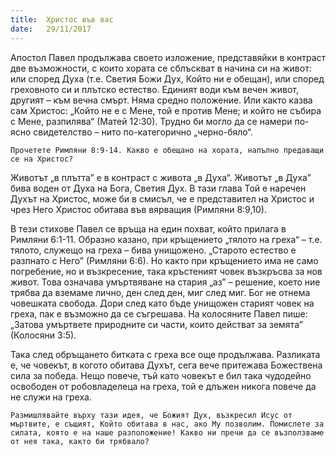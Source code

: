 ```yaml
---
title:  Христос във вас
date:   29/11/2017
---
```


Апостол Павел продължава своето изложение, представяйки в контраст две възможности, с които хората се сблъскват в начина си на живот: или според Духа (т.е. Светия Божи Дух, Който ни е обещан), или според греховното си и плътско естество. Единият води към вечен живот, другият – към вечна смърт. Няма средно положение. Или както казва сам Христос: „Който не е с Мене, той е против Мене; и който не събира с Мене, разпилява“ (Матей 12:30). Трудно би могло да се намери по-ясно свидетелство – нито по-категорично „черно-бяло“.

`Прочетете Римляни 8:9-14. Какво е обещано на хората, напълно предаващи се на Христос?`

Животът „в плътта” е в контраст с живота „в Духа“. Животът „в Духа” бива воден от Духа на Бога, Светия Дух. В тази глава Той е наречен Духът на Христос, може би в смисъл, че е представител на Христос и чрез Него Христос обитава във вярващия (Римляни 8:9,10).

В тези стихове Павел се връща на един похват, който прилага в Римляни 6:1-11. Образно казано, при кръщението „тялото на греха“ – т.е. тялото, служещо на греха – бива унищожено. „Старото естество е разпнато с Него” (Римляни 6:6). Но както при кръщението има не само погребение, но и възкресение, така кръстеният човек възкръсва за нов живот. Това означава умъртвяване на стария „аз” – решение, което ние трябва да вземаме лично, ден след ден, миг след миг. Бог не отнема човешката свобода. Дори след като бъде унищожен старият човек на греха, пак е възможно да се съгрешава. На колосяните Павел пише: „Затова умъртвете природните си части, които действат за земята” (Колосяни 3:5).

Така след обръщането битката с греха все още продължава. Разликата е, че човекът, в когото обитава Духът, сега вече притежава Божествена сила за победа. Нещо повече, тъй като човекът е бил така чудодейно освободен от робовладелеца на греха, той е длъжен никога повече да не служи на греха.

`Размишлявайте върху тази идея, че Божият Дух, възкресил Исус от мъртвите, е същият, Който обитава в нас, ако Му позволим. Помислете за силата, която е на наше разположение! Какво ни пречи да се възползваме от нея така, както би трябвало?`
